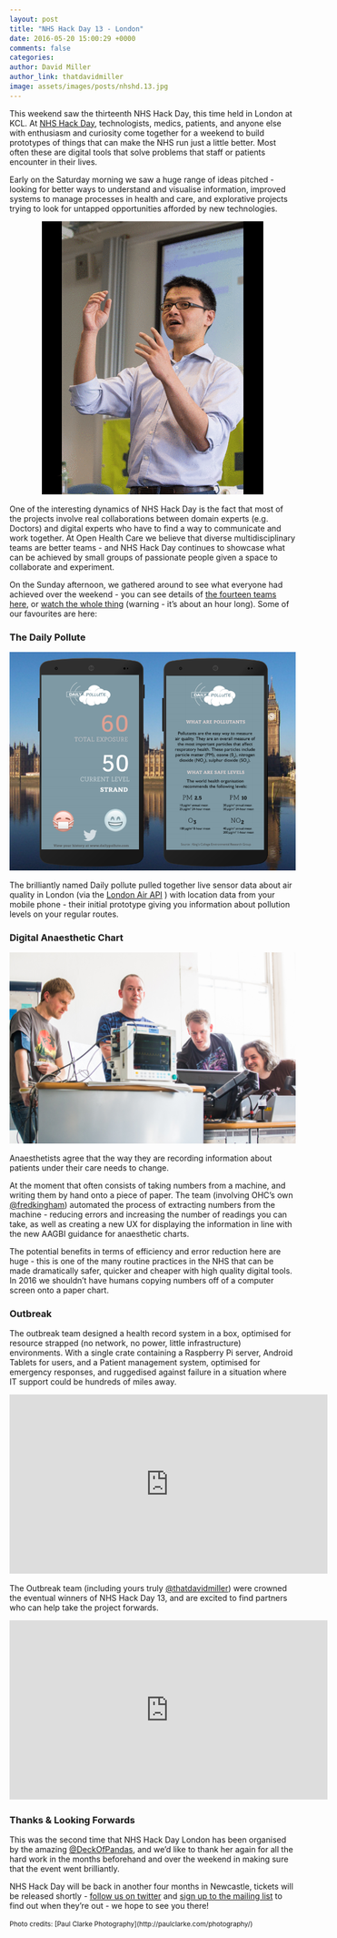 ```yaml
---
layout: post
title: "NHS Hack Day 13 - London"
date: 2016-05-20 15:00:29 +0000
comments: false
categories:
author: David Miller
author_link: thatdavidmiller
image: assets/images/posts/nhshd.13.jpg
---
```

This weekend saw the thirteenth NHS Hack Day, this time held in London at KCL. At
[NHS Hack Day](http://nhshackday.com), technologists, medics,
patients, and anyone else with enthusiasm and curiosity come together for a weekend to build prototypes of things that
can make the NHS run just a little better. Most often these are digital tools that solve problems that staff or patients
encounter in their lives.

Early on the Saturday morning we saw a huge range of ideas pitched - looking for better ways to understand and visualise
information, improved systems to manage processes in health and care, and explorative projects trying to look for
untapped opportunities afforded by new technologies.

<div class="post-thumb">
     <center>
  <img class="img-responsive" src="/assets/images/posts/nhshd13.pitches.gif" alt="" />
</div><!--//post-thumb-->

One of the interesting dynamics of NHS Hack Day is the fact that most of the projects involve real collaborations between
domain experts (e.g. Doctors) and digital experts who have to find a way to communicate and work together. At Open Health
Care we believe that diverse multidisciplinary teams are better teams - and  NHS Hack Day continues to showcase what can be
achieved by small groups of passionate people given a space to collaborate and experiment.

On the Sunday afternoon, we gathered around to see what everyone had achieved over the weekend - you can see details of
[the fourteen teams here](https://docs.google.com/spreadsheets/d/1WTFFTw7SWAat3M9cdzjv-f0_23aHAIiGErcotDrnJYI/edit#gid=0),
or [watch the whole thing](http://www.ustream.tv/recorded/86892842) (warning - it’s about an hour long).
Some of our favourites are here:

### The Daily Pollute

<div class="post-thumb">
  <img class="img-responsive" src="/assets/images/posts/daily.pollute.png" alt="" />
</div><!--//post-thumb-->

The brilliantly named Daily pollute pulled together live sensor data about air quality in London (via the
[London Air API](http://www.londonair.org.uk/LondonAir/API/) ) with
location data from your mobile phone - their initial prototype giving you information about pollution levels on your regular routes.

### Digital Anaesthetic Chart

<div class="post-thumb">
  <img class="img-responsive" src="/assets/images/posts/nhshd.13.dac.jpg" alt="" />
</div><!--//post-thumb-->

Anaesthetists agree that the way they are recording information about patients under their care needs to change.

At the moment that often
consists of taking numbers from a machine, and writing them by hand onto a piece of paper. The team (involving OHC’s own
[@fredkingham](https://twitter.com/fredkingham)) automated the process of extracting numbers from the machine - reducing
errors and increasing the number of readings you can take, as well as creating a new UX for displaying the information in line
with the new AAGBI guidance for anaesthetic charts.

The potential benefits in terms of efficiency and error reduction here are huge - this is one of the many routine practices in
the NHS that can be made dramatically safer, quicker and cheaper with high quality digital tools. In 2016 we shouldn’t have
humans copying numbers off of a computer screen onto a paper chart.

### Outbreak

The outbreak team designed a health record system in a box, optimised for resource strapped (no network, no power,
little infrastructure) environments. With a single crate containing a Raspberry Pi server, Android Tablets for users, and a
Patient management system, optimised for emergency responses, and ruggedised against failure in a situation where
IT support could be hundreds of miles away.

<center>
  <iframe width="560" height="315" src="https://www.youtube.com/embed/TYsUf5u9FJs?rel=0&amp;showinfo=0" frameborder="0" allowfullscreen></iframe>
</center>

The Outbreak team (including yours truly [@thatdavidmiller](https://twitter.com/thatdavidmiller)) were crowned the eventual winners of
NHS Hack Day 13, and are excited to find partners who can help take the project forwards.

<center>
  <iframe width="560" height="315" src="https://www.youtube.com/embed/hJWTpSH8Bxc?rel=0&amp;showinfo=0" frameborder="0" allowfullscreen></iframe>
</center>

### Thanks & Looking Forwards

This was the second time that NHS Hack Day London has been organised by the amazing
[@DeckOfPandas](https://twitter.com/DeckOfPandas), and we’d like to thank her again for
all the hard work in the months beforehand and over the weekend in making sure that the event went brilliantly.

NHS Hack Day will be back in another four months in Newcastle, tickets will be released shortly -
[follow us on twitter](https://twitter.com/nhshackday) and [sign up to the
mailing list](http://nhshackday.com) to find out when they’re out - we hope to see you there!

<small>
Photo credits: [Paul Clarke Photography](http://paulclarke.com/photography/)
</small>
